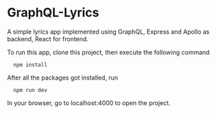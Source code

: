 # GraphQL-Lyrics

A simple lyrics app implemented using GraphQL, Express and Apollo as backend, React for frontend.

To run this app, clone this project, then execute the following command
```
  npm install
```
After all the packages got installed, run 
```
  npm run dev
```
In your browser, go to localhost:4000 to open the project.
